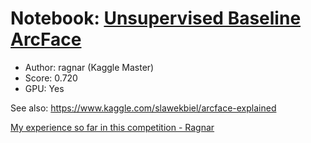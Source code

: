 
# Notebook: [Unsupervised Baseline ArcFace](https://www.kaggle.com/ragnar123/unsupervised-baseline-arcface/)

- Author: ragnar (Kaggle Master)
- Score: 0.720
- GPU: Yes

See also: https://www.kaggle.com/slawekbiel/arcface-explained

[My experience so far in this competition - Ragnar](https://www.kaggle.com/c/shopee-product-matching/discussion/228794)

